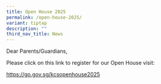 ```yaml
---
title: Open House 2025
permalink: /open-house-2025/
variant: tiptap
description: ""
third_nav_title: News
---
```

<p>Dear Parents/Guardians,</p>
<p>Please click on this link to register for our Open House visit:</p>
<p><a href="https://go.gov.sg/kcsopenhouse2025" rel="noopener noreferrer nofollow" target="_blank">https://go.gov.sg/kcsopenhouse2025</a>
</p>
<p></p>
<p></p>